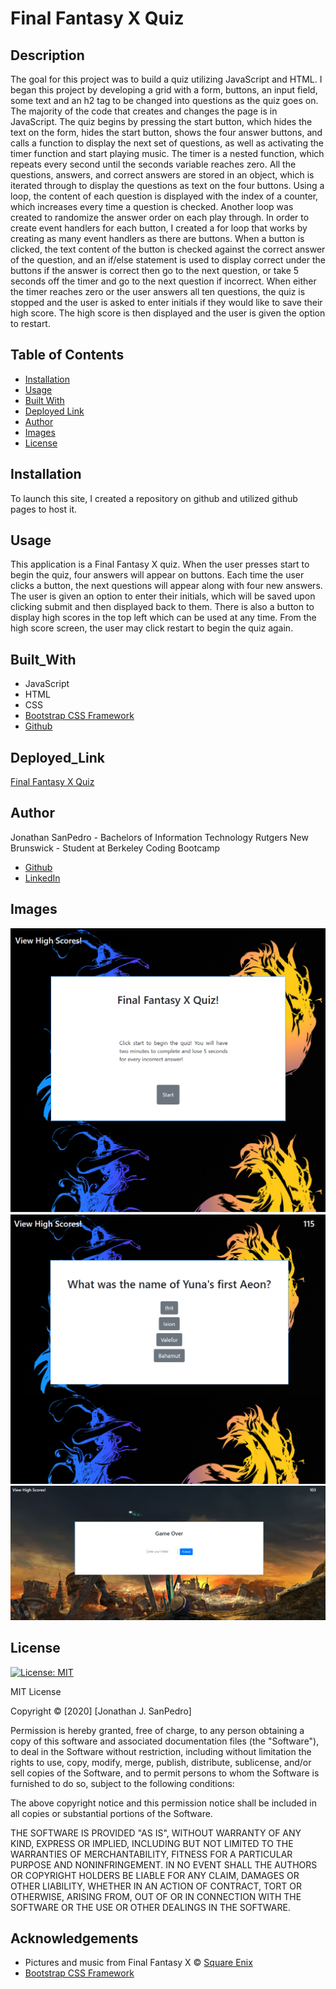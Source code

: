 # Final Fantasy X Quiz

## Description
The goal for this project was to build a quiz utilizing JavaScript and HTML. I began this project by developing a grid with a form, buttons, an input field, some text and an h2 tag to be changed into questions as the quiz goes on. The majority of the code that creates and changes the page is in JavaScript. The quiz begins by pressing the start button, which hides the text on the form, hides the start button, shows the four answer buttons, and calls a function to display the next set of questions, as well as activating the timer function and start playing music. The timer is a nested function, which repeats every second until the seconds variable reaches zero. All the questions, answers, and correct answers are stored in an object, which is iterated through to display the questions as text on the four buttons. Using a loop, the content of each question is displayed with the index of a counter, which increases every time a question is checked. Another loop was created to randomize the answer order on each play through. In order to create event handlers for each button, I created a for loop that works by creating as many event handlers as there are buttons. When a button is clicked, the text content of the button is checked against the correct answer of the question, and an if/else statement is used to display correct under the buttons if the answer is correct then go to the next question, or take 5 seconds off the timer and go to the next question if incorrect. When either the timer reaches zero or the user answers all ten questions, the quiz is stopped and the user is asked to enter initials if they would like to save their high score. The high score is then displayed and the user is given the option to restart.

## Table of Contents
* [Installation](#installation)
* [Usage](#usage)
* [Built With](#built_with)
* [Deployed Link](#deployed_link)
* [Author](#author)
* [Images](#images)
* [License](#license)

## Installation
To launch this site, I created a repository on github and utilized github pages to host it.

## Usage
This application is a Final Fantasy X quiz. When the user presses start to begin the quiz, four answers will appear on buttons. Each time the user clicks a button, the next questions will appear along with four new answers. The user is given an option to enter their initials, which will be saved upon clicking submit and then displayed back to them. There is also a button to display high scores in the top left which can be used at any time. From the high score screen, the user may click restart to begin the quiz again.

## Built_With
* JavaScript
* HTML
* CSS
* [Bootstrap CSS Framework](https://getbootstrap.com/)
* [Github](https://github.com/)

## Deployed_Link
[Final Fantasy X Quiz](https://jsp117.github.io/Code-Quiz/)

## Author
Jonathan SanPedro - Bachelors of Information Technology Rutgers New Brunswick - Student at Berkeley Coding Bootcamp

* [Github](https://github.com/jsp117)
* [LinkedIn](https://www.linkedin.com/in/jonathan-s-6ab32283/)

## Images
![Quiz Start](./assets/start.png)
![Quiz Question](./assets/question.png)
![Quiz End](./assets/end.png)

## License
[![License: MIT](https://img.shields.io/badge/License-MIT-yellow.svg)](https://opensource.org/licenses/MIT)

MIT License

Copyright &copy; [2020] [Jonathan J. SanPedro]

Permission is hereby granted, free of charge, to any person obtaining a copy
of this software and associated documentation files (the "Software"), to deal
in the Software without restriction, including without limitation the rights
to use, copy, modify, merge, publish, distribute, sublicense, and/or sell
copies of the Software, and to permit persons to whom the Software is
furnished to do so, subject to the following conditions:

The above copyright notice and this permission notice shall be included in all
copies or substantial portions of the Software.

THE SOFTWARE IS PROVIDED "AS IS", WITHOUT WARRANTY OF ANY KIND, EXPRESS OR
IMPLIED, INCLUDING BUT NOT LIMITED TO THE WARRANTIES OF MERCHANTABILITY,
FITNESS FOR A PARTICULAR PURPOSE AND NONINFRINGEMENT. IN NO EVENT SHALL THE
AUTHORS OR COPYRIGHT HOLDERS BE LIABLE FOR ANY CLAIM, DAMAGES OR OTHER
LIABILITY, WHETHER IN AN ACTION OF CONTRACT, TORT OR OTHERWISE, ARISING FROM,
OUT OF OR IN CONNECTION WITH THE SOFTWARE OR THE USE OR OTHER DEALINGS IN THE
SOFTWARE.

## Acknowledgements
* Pictures and music from Final Fantasy X &copy; [Square Enix](https://www.square-enix.com/)
* [Bootstrap CSS Framework](https://www.getbootstrap.com)
